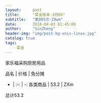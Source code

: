 ```yaml
---
layout:     post
title:      "菜金账单-3月05"
subtitle:   "第005次-ZXwm"
date:       2018-04-03 01:45:00
author:     "SinZheng"
header-img: "img/post-bg-unix-linux.jpg"
catalog: true
tags:
    -菜金
---
```

  家乐福采购厨房用品

品名 | 价格 | 免分摊 
- | :-: | -: 
各类商品 | 53.2 | ZXm

总计53.2
